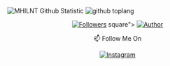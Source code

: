 ![MHILNT Github Statistic](https://github-readme-stats.vercel.app/api?username=MHILNT&layout=compact&show_icons=true&theme=highcontrast&show_owner=true)
![github toplang](https://github-readme-stats.vercel.app/api/top-langs/?username=MHILNT&layout=compact&theme=highcontrast)
<p align="center">
<a href="https://github.com/MHILNT/followers"><img title="Followers" src="https://img.shields.io/github/followers/AkiRaID?color=blue&style=flat-square"></a>
square"></a>
<a href="https://github.com/MHILNT"><img title="Author" src="https://img.shields.io/badge/AUTHOR-MHILNT-orange.svg?style=for-the-badge&logo=github"></a>
</p>
<p align="center">
📫 Follow Me On
</p>

<p align="center">
<a href="https://www.instagram.com/mhilnt.mhlnt/" target="_blank"><img src="https://img.shields.io/badge/Instagram-%23E4405F.svg?&style=flat-square&logo=instagram&logoColor=white" alt="Instagram"></a>
</a>
</p>
